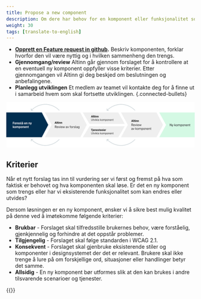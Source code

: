 ```yaml
---
title: Propose a new component
description: Om dere har behov for en komponent eller funksjonalitet som vi ikke tilbyr ønsker vi at behovet blir meldt som en feature request før utviklingen starter. 
weight: 30
tags: [translate-to-english]
---
```


- **[Opprett en Feature request in github](https://github.com/Altinn/altinn-studio/issues/new?assignees=lvbachmann&labels=kind%2Ffeature-request&template=feature_request.md).** 
Beskriv komponenten, forklar hvorfor den vil være nyttig og i hvilken 
sammenheng den trengs. 
- **Gjennomgang/review** 
Altinn går gjennom forslaget for å kontrollere at en eventuell ny komponent oppfyller visse kriterier. 
Etter gjennomgangen vil Altinn gi deg beskjed om beslutningen og anbefalingene.
- **Planlegg utviklingen** Et medlem av teamet vil kontakte deg for å finne ut i samarbeid hvem som skal 
fortsette utviklingen. 
{.connected-bullets}

![Foreslå en ny komponent](contributing-propose.svg "Ønsket forløp når nye komponenter blir foreslått")

## Kriterier

Når et nytt forslag tas inn til vurdering ser vi først og fremst på hva som faktisk er behovet og hva komponenten skal løse. 
Er det en ny komponent som trengs eller har vi eksisterende funksjonalitet som kan endres eller utvides? 

Dersom løsningen er en ny komponent, ønsker vi å sikre best mulig kvalitet på denne ved å imøtekomme følgende 
kriterier: 
- **Brukbar** - Forslaget skal tilfredsstille brukernes behov, være forståelig, gjenkjennelig og forhindre at det 
oppstår problemer.
- **Tilgjengelig** - Forslaget skal følge standarden i WCAG 2.1.
- **Konsekvent** - Forslaget skal gjenbruke eksisterende stiler og komponenter i designsystemet der det er relevant. 
Brukere skal ikke trenge å lure på om forskjellige ord, situasjoner eller handlinger betyr det samme.
- **Allsidig** - En ny komponent bør utformes slik at den kan brukes i andre tilsvarende scenarioer og tjenester.

{{<children description="true">}}


